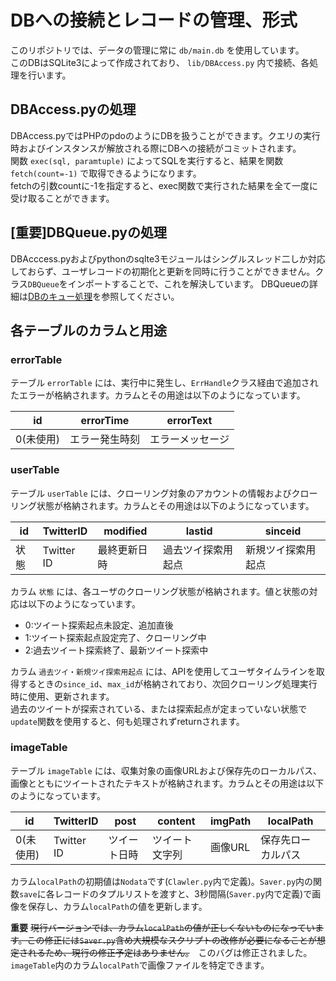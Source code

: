 # DBへの接続とレコードの管理、形式

このリポジトリでは、データの管理に常に `db/main.db` を使用しています。  
このDBはSQLite3によって作成されており、 `lib/DBAccess.py` 内で接続、各処理を行います。  

## DBAccess.pyの処理

DBAccess.pyではPHPのpdoのようにDBを扱うことができます。クエリの実行時およびインスタンスが解放される際にDBへの接続がコミットされます。  
関数 `exec(sql, paramtuple)` によってSQLを実行すると、結果を関数 `fetch(count=-1)` で取得できるようになります。  
fetchの引数countに-1を指定すると、exec関数で実行された結果を全て一度に受け取ることができます。  

## [重要]DBQueue.pyの処理

DBAcccess.pyおよびpythonのsqlte3モジュールはシングルスレッド二しか対応しておらず、ユーザレコードの初期化と更新を同時に行うことができません。クラス`DBQueue`をインポートすることで、これを解決しています。
DBQueueの詳細は[DBのキュー処理](dbqueue.md)を参照してください。  

## 各テーブルのカラムと用途

### errorTable

テーブル `errorTable` には、実行中に発生し、`ErrHandle`クラス経由で追加されたエラーが格納されます。カラムとその用途は以下のようになっています。

|id|errorTime|errorText|
|-|-|-|
|0(未使用)|エラー発生時刻|エラーメッセージ|

### userTable

テーブル `userTable` には、クローリング対象のアカウントの情報およびクローリング状態が格納されます。カラムとその用途は以下のようになっています。  

|id|TwitterID|modified|lastid|sinceid|
|-|-|-|-|-|
|状態|Twitter ID|最終更新日時|過去ツイ探索用起点|新規ツイ探索用起点|

カラム `状態` には、各ユーザのクローリング状態が格納されます。値と状態の対応は以下のようになっています。  

 * 0:ツイート探索起点未設定、追加直後
 * 1:ツイート探索起点設定完了、クローリング中
 * 2:過去ツイート探索終了、最新ツイート探索中

カラム `過去ツイ・新規ツイ探索用起点` には、APIを使用してユーザタイムラインを取得するときの`since_id`、`max_id`が格納されており、次回クローリング処理実行時に使用、更新されます。  
過去のツイートが探索されている、または探索起点が定まっていない状態で`update`関数を使用すると、何も処理されずreturnされます。  

### imageTable

テーブル `imageTable` には、収集対象の画像URLおよび保存先のローカルパス、画像とともにツイートされたテキストが格納されます。カラムとその用途は以下のようになっています。 

|id|TwitterID|post|content|imgPath|localPath|
|-|-|-|-|-|-|
|0(未使用)|Twitter ID|ツイート日時|ツイート文字列|画像URL|保存先ローカルパス|

カラム`localPath`の初期値は`Nodata`です(`Clawler.py`内で定義)。`Saver.py`内の関数`save`に各レコードのタプルリストを渡すと、3秒間隔(`Saver.py`内で定義)で画像を保存し、カラム`localPath`の値を更新します。  

**重要** ~~現行バージョンでは、カラム`localPath`の値が正しくないものになっています。この修正には`Saver.py`含め大規模なスクリプトの改修が必要になることが想定されるため、現行の修正予定はありません。~~　このバグは修正されました。`imageTable`内のカラム`localPath`で画像ファイルを特定できます。  